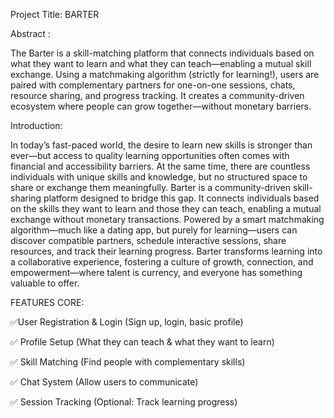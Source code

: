 Project Title: BARTER

Abstract :

The Barter is a skill-matching platform that connects individuals based on what they want to learn and what they can teach—enabling a mutual skill exchange. Using a matchmaking algorithm (strictly for learning!), users are paired with complementary partners for one-on-one sessions, chats, resource sharing, and progress tracking. It creates a community-driven ecosystem where people can grow together—without monetary barriers.

Introduction:

In today’s fast-paced world, the desire to learn new skills is stronger than ever—but access to quality learning opportunities often comes with financial and accessibility barriers. At the same time, there are countless individuals with unique skills and knowledge, but no structured space to share or exchange them meaningfully.
Barter is a community-driven skill-sharing platform designed to bridge this gap. It connects individuals based on the skills they want to learn and those they can teach, enabling a mutual exchange without monetary transactions. Powered by a smart matchmaking algorithm—much like a dating app, but purely for learning—users can discover compatible partners, schedule interactive sessions, share resources, and track their learning progress.
Barter transforms learning into a collaborative experience, fostering a culture of growth, connection, and empowerment—where talent is currency, and everyone has something valuable to offer.



FEATURES CORE:

✅User Registration & Login (Sign up, login, basic profile)

✅ Profile Setup (What they can teach & what they want to learn)

✅ Skill Matching (Find people with complementary skills)

✅ Chat System (Allow users to communicate)

✅ Session Tracking (Optional: Track learning progress)

 



